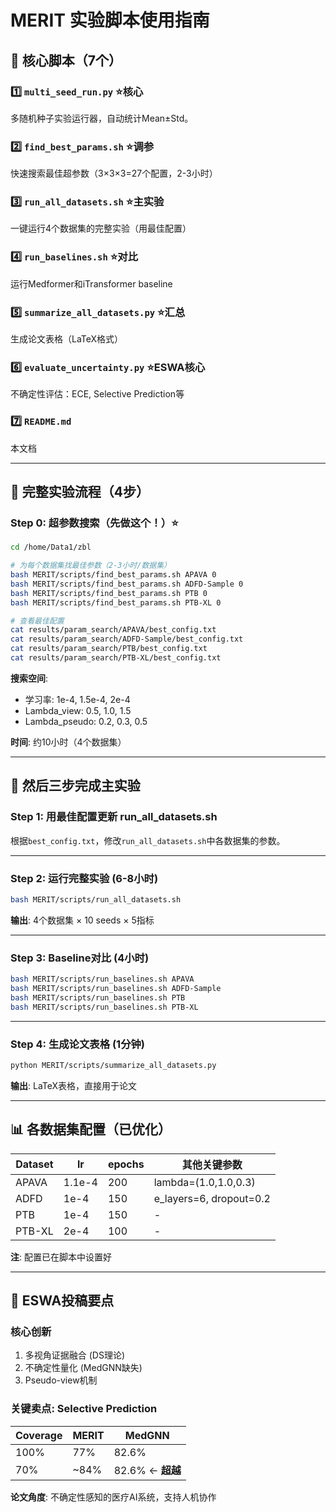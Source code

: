 # MERIT 实验脚本使用指南

## 📁 核心脚本（7个）

### 1️⃣ `multi_seed_run.py` ⭐核心
多随机种子实验运行器，自动统计Mean±Std。

### 2️⃣ `find_best_params.sh` ⭐调参
快速搜索最佳超参数（3×3×3=27个配置，2-3小时）

### 3️⃣ `run_all_datasets.sh` ⭐主实验
一键运行4个数据集的完整实验（用最佳配置）

### 4️⃣ `run_baselines.sh` ⭐对比
运行Medformer和iTransformer baseline

### 5️⃣ `summarize_all_datasets.py` ⭐汇总
生成论文表格（LaTeX格式）

### 6️⃣ `evaluate_uncertainty.py` ⭐ESWA核心
不确定性评估：ECE, Selective Prediction等

### 7️⃣ `README.md`
本文档

---

## 🚀 完整实验流程（4步）

### Step 0: 超参数搜索（先做这个！）⭐

```bash
cd /home/Data1/zbl

# 为每个数据集找最佳参数（2-3小时/数据集）
bash MERIT/scripts/find_best_params.sh APAVA 0
bash MERIT/scripts/find_best_params.sh ADFD-Sample 0
bash MERIT/scripts/find_best_params.sh PTB 0
bash MERIT/scripts/find_best_params.sh PTB-XL 0

# 查看最佳配置
cat results/param_search/APAVA/best_config.txt
cat results/param_search/ADFD-Sample/best_config.txt
cat results/param_search/PTB/best_config.txt
cat results/param_search/PTB-XL/best_config.txt
```

**搜索空间**:
- 学习率: 1e-4, 1.5e-4, 2e-4
- Lambda_view: 0.5, 1.0, 1.5
- Lambda_pseudo: 0.2, 0.3, 0.5

**时间**: 约10小时（4个数据集）

---

## 🚀 然后三步完成主实验

### Step 1: 用最佳配置更新 run_all_datasets.sh

根据`best_config.txt`，修改`run_all_datasets.sh`中各数据集的参数。

---

### Step 2: 运行完整实验 (6-8小时)

```bash
bash MERIT/scripts/run_all_datasets.sh
```

**输出**: 4个数据集 × 10 seeds × 5指标

---

### Step 3: Baseline对比 (4小时)

```bash
bash MERIT/scripts/run_baselines.sh APAVA
bash MERIT/scripts/run_baselines.sh ADFD-Sample
bash MERIT/scripts/run_baselines.sh PTB
bash MERIT/scripts/run_baselines.sh PTB-XL
```

---

### Step 4: 生成论文表格 (1分钟)

```bash
python MERIT/scripts/summarize_all_datasets.py
```

**输出**: LaTeX表格，直接用于论文

---

## 📊 各数据集配置（已优化）

| Dataset | lr | epochs | 其他关键参数 |
|---------|-----|--------|--------------|
| APAVA | 1.1e-4 | 200 | lambda=(1.0,1.0,0.3) |
| ADFD | 1e-4 | 150 | e_layers=6, dropout=0.2 |
| PTB | 1e-4 | 150 | - |
| PTB-XL | 2e-4 | 100 | - |

**注**: 配置已在脚本中设置好

---

## 🎯 ESWA投稿要点

### 核心创新
1. 多视角证据融合 (DS理论)
2. 不确定性量化 (MedGNN缺失)
3. Pseudo-view机制

### 关键卖点: Selective Prediction

| Coverage | MERIT | MedGNN |
|----------|-------|--------|
| 100% | 77% | 82.6% |
| 70% | ~84% | 82.6% ← **超越** |

**论文角度**: 不确定性感知的医疗AI系统，支持人机协作

